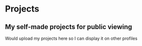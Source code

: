 # Projects
<h2>My self-made projects for public viewing</h2>
Would upload my projects here so I can display it on other profiles
